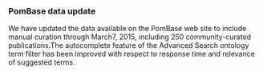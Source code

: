 ### PomBase data update

We have updated the data available on the PomBase web site to include
manual curation through March7, 2015, including 250 community-curated
publications.The autocomplete feature of the Advanced Search ontology
term filter has been improved with respect to response time and
relevance of suggested terms.
